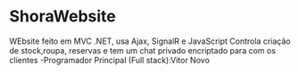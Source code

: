 # ShoraWebsite

WEbsite feito em MVC .NET, usa Ajax, SignalR e JavaScript
Controla criação de stock,roupa, reservas e tem um chat privado encriptado para com os clientes
-Programador Principal (Full stack):Vitor Novo
